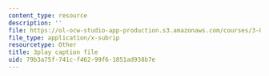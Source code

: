 ```yaml
---
content_type: resource
description: ''
file: https://ol-ocw-studio-app-production.s3.amazonaws.com/courses/3-021j-introduction-to-modeling-and-simulation-spring-2012/79b3a75f741cf46299f61851ad938b7e_bf5IWKhSWRo.srt
file_type: application/x-subrip
resourcetype: Other
title: 3play caption file
uid: 79b3a75f-741c-f462-99f6-1851ad938b7e
---
```

